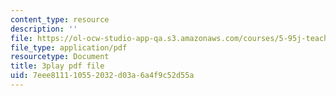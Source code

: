 ```yaml
---
content_type: resource
description: ''
file: https://ol-ocw-studio-app-qa.s3.amazonaws.com/courses/5-95j-teaching-college-level-science-and-engineering-fall-2015/7eee811110552032d03a6a4f9c52d55a_rqI_0FNAeS0.pdf
file_type: application/pdf
resourcetype: Document
title: 3play pdf file
uid: 7eee8111-1055-2032-d03a-6a4f9c52d55a
---
```

